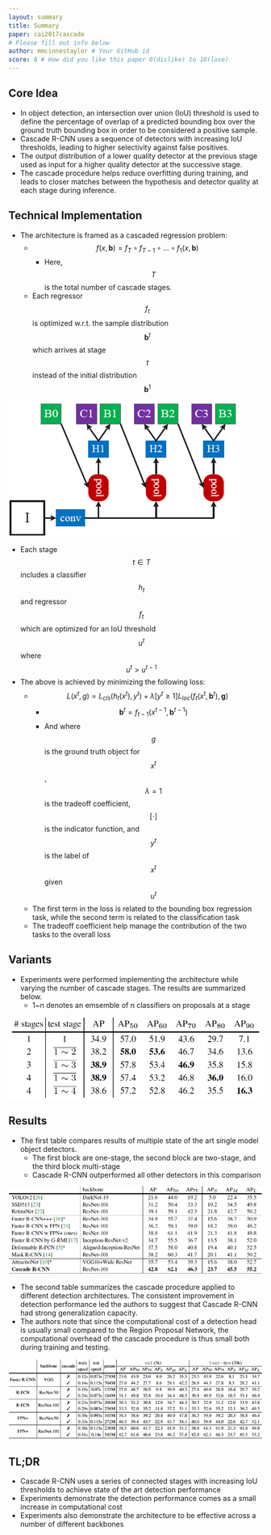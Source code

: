```yaml
---
layout: summary
title: Summary
paper: cai2017cascade
# Please fill out info below
author: mmcinnestaylor # Your GitHub id
score: 8 # How did you like this paper 0(dislike) to 10(love)
---
```


## Core Idea  
* In object detection, an intersection over union (IoU) threshold is used to define the percentage of overlap of a predicted bounding box over the ground truth bounding box in order to be considered a positive sample.  
* Cascade R-CNN uses a sequence of detectors with increasing IoU thresholds, leading to higher selectivity against false positives.  
* The output distribution of a lower quality detector at the previous stage used as input for a higher quality detector at the successive stage.  
* The cascade procedure helps reduce overfitting during training, and leads to closer matches between the hypothesis and detector quality at each stage during inference.  

## Technical Implementation  
* The architecture is framed as a cascaded regression problem:  
	* $$f(x,\textbf{b}) = f_T\circ f_{T-1}\circ...\circ f_1(x,\textbf{b})$$  
		* Here, $$T$$ is the total number of cascade stages.  
	* Each regressor $$f_t$$ is optimized w.r.t. the sample distribution $$\textbf{b}^t$$ which arrives at stage $$t$$ instead of the initial distribution $$\textbf{b}^1$$  

![2D](cai2017cascade_2_a.png)  

* Each stage $$t\in T$$ includes a classifier $$h_t$$ and regressor $$f_t$$ which are optimized for an IoU threshold $$u^t$$ where $$u^t>u^{t-1}$$  
* The above is achieved by minimizing the following loss:  
	* $$L(x^t, g) = L_{cls}(h_t(x^t),y^t) + \lambda[y^t\geq 1]L_{loc}(f_t(x^t,\textbf{b}^t),\textbf{g})$$  
		* $$\textbf{b}^t = f_{t-1}(x^{t-1},\textbf{b}^{t-1})$$  
		* And where $$g$$ is the ground truth object for $$x^t$$, $$\lambda = 1$$ is the tradeoff coefficient, $$[\cdot]$$ is the indicator function, and $$y^t$$ is the label of $$x^t$$ given $$u^t$$  
	* The first term in the loss is related to the bounding box regression task, while the second term is related to the classification task  
	* The tradeoff coefficient help manage the contribution of the two tasks to the overall loss  

## Variants  
* Experiments were performed implementing the architecture while varying the number of cascade stages. The results are summarized below.  
	* 1~n denotes an emsemble of n classifiers  on proposals at a stage  


![Results](cai2017cascade_2_d.png)

## Results  
* The first table compares results of multiple state of the art single model object detectors.  
	* The first block are one-stage, the second block are two-stage, and the third block multi-stage  
	* Cascade R-CNN outperformed all other detectors in this comparison  

![Results](cai2017cascade_2_b.png)  

* The second table summarizes the cascade procedure applied to different detection architectures. The consistent improvement in detection performance led the authors to suggest that Cascade R-CNN had strong generalization capacity.  
* The authors note that since the computational cost of a detection head is usually small compared to the Region Proposal Network, the computational overhead of the cascade procedure is thus small both during training and testing.  

![Results](cai2017cascade_2_c.png)

## TL;DR
* Cascade R-CNN uses a series of connected stages with increasing IoU thresholds to achieve state of the art detection performance  
* Experiments demonstrate the detection performance comes as a small increase in computational cost  
* Experiments also demonstrate the architecture to be effective across a number of different backbones
